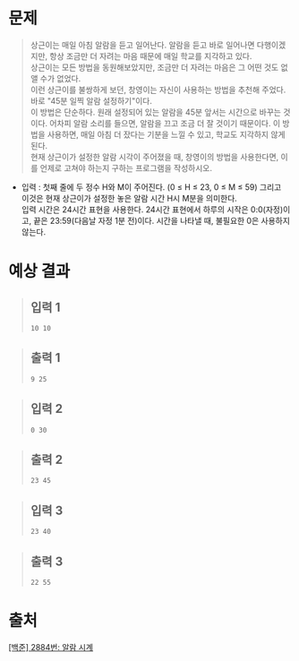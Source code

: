 # 문제
> 상근이는 매일 아침 알람을 듣고 일어난다. 알람을 듣고 바로 일어나면 다행이겠지만, 항상 조금만 더 자려는 마음 때문에 매일 학교를 지각하고 있다.    
> 상근이는 모든 방법을 동원해보았지만, 조금만 더 자려는 마음은 그 어떤 것도 없앨 수가 없었다.    
> 이런 상근이를 불쌍하게 보던, 창영이는 자신이 사용하는 방법을 추천해 주었다.    
바로 "45분 일찍 알람 설정하기"이다.    
이 방법은 단순하다. 원래 설정되어 있는 알람을 45분 앞서는 시간으로 바꾸는 것이다. 어차피 알람 소리를 들으면, 알람을 끄고 조금 더 잘 것이기 때문이다. 이 방법을 사용하면, 매일 아침 더 잤다는 기분을 느낄 수 있고, 학교도 지각하지 않게 된다.    
현재 상근이가 설정한 알람 시각이 주어졌을 때, 창영이의 방법을 사용한다면, 이를 언제로 고쳐야 하는지 구하는 프로그램을 작성하시오.
* 입력 : 
첫째 줄에 두 정수 H와 M이 주어진다. (0 ≤ H ≤ 23, 0 ≤ M ≤ 59) 그리고 이것은 현재 상근이가 설정한 놓은 알람 시간 H시 M분을 의미한다.    
입력 시간은 24시간 표현을 사용한다. 24시간 표현에서 하루의 시작은 0:0(자정)이고, 끝은 23:59(다음날 자정 1분 전)이다. 시간을 나타낼 때, 불필요한 0은 사용하지 않는다.
# 예상 결과
  > ## 입력 1   
  > ```
  > 10 10
  > ```

  > ## 출력 1
  > ```
  > 9 25
  > ```

  > ## 입력 2   
  > ```
  > 0 30
  > ```

  > ## 출력 2
  > ```
  > 23 45
  > ```

  > ## 입력 3   
  > ```
  > 23 40
  > ```

  > ## 출력 3
  > ```
  > 22 55
  > ```

# 출처
[[백준] 2884번: 알람 시계](https://www.acmicpc.net/problem/2884)